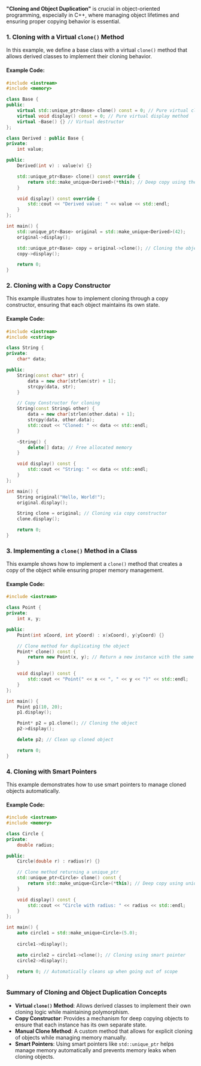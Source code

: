 **"Cloning and Object Duplication"** is crucial in object-oriented programming, especially in C++, where managing object lifetimes and ensuring proper copying behavior is essential.

### 1. Cloning with a Virtual `clone()` Method

In this example, we define a base class with a virtual `clone()` method that allows derived classes to implement their cloning behavior.

#### Example Code:

```cpp
#include <iostream>
#include <memory>

class Base {
public:
    virtual std::unique_ptr<Base> clone() const = 0; // Pure virtual clone method
    virtual void display() const = 0; // Pure virtual display method
    virtual ~Base() {} // Virtual destructor
};

class Derived : public Base {
private:
    int value;

public:
    Derived(int v) : value(v) {}

    std::unique_ptr<Base> clone() const override {
        return std::make_unique<Derived>(*this); // Deep copy using the copy constructor
    }

    void display() const override {
        std::cout << "Derived value: " << value << std::endl;
    }
};

int main() {
    std::unique_ptr<Base> original = std::make_unique<Derived>(42);
    original->display();

    std::unique_ptr<Base> copy = original->clone(); // Cloning the object
    copy->display();

    return 0;
}
```

### 2. Cloning with a Copy Constructor

This example illustrates how to implement cloning through a copy constructor, ensuring that each object maintains its own state.

#### Example Code:

```cpp
#include <iostream>
#include <cstring>

class String {
private:
    char* data;

public:
    String(const char* str) {
        data = new char[strlen(str) + 1];
        strcpy(data, str);
    }

    // Copy Constructor for cloning
    String(const String& other) {
        data = new char[strlen(other.data) + 1];
        strcpy(data, other.data);
        std::cout << "Cloned: " << data << std::endl;
    }

    ~String() {
        delete[] data; // Free allocated memory
    }

    void display() const {
        std::cout << "String: " << data << std::endl;
    }
};

int main() {
    String original("Hello, World!");
    original.display();

    String clone = original; // Cloning via copy constructor
    clone.display();

    return 0;
}
```

### 3. Implementing a `clone()` Method in a Class

This example shows how to implement a `clone()` method that creates a copy of the object while ensuring proper memory management.

#### Example Code:

```cpp
#include <iostream>

class Point {
private:
    int x, y;

public:
    Point(int xCoord, int yCoord) : x(xCoord), y(yCoord) {}

    // Clone method for duplicating the object
    Point* clone() const {
        return new Point(x, y); // Return a new instance with the same values
    }

    void display() const {
        std::cout << "Point(" << x << ", " << y << ")" << std::endl;
    }
};

int main() {
    Point p1(10, 20);
    p1.display();

    Point* p2 = p1.clone(); // Cloning the object
    p2->display();

    delete p2; // Clean up cloned object

    return 0;
}
```

### 4. Cloning with Smart Pointers

This example demonstrates how to use smart pointers to manage cloned objects automatically.

#### Example Code:

```cpp
#include <iostream>
#include <memory>

class Circle {
private:
    double radius;

public:
    Circle(double r) : radius(r) {}

    // Clone method returning a unique_ptr
    std::unique_ptr<Circle> clone() const {
        return std::make_unique<Circle>(*this); // Deep copy using unique_ptr
    }

    void display() const {
        std::cout << "Circle with radius: " << radius << std::endl;
    }
};

int main() {
    auto circle1 = std::make_unique<Circle>(5.0);
    
    circle1->display();

    auto circle2 = circle1->clone(); // Cloning using smart pointer
    circle2->display();

    return 0; // Automatically cleans up when going out of scope
}
```

### Summary of Cloning and Object Duplication Concepts

- **Virtual `clone()` Method**: Allows derived classes to implement their own cloning logic while maintaining polymorphism.
- **Copy Constructor**: Provides a mechanism for deep copying objects to ensure that each instance has its own separate state.
- **Manual Clone Method**: A custom method that allows for explicit cloning of objects while managing memory manually.
- **Smart Pointers**: Using smart pointers like `std::unique_ptr` helps manage memory automatically and prevents memory leaks when cloning objects.